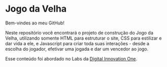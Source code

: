 # Jogo da Velha

Bem-vindes ao meu GitHub!

Neste repositório você encontrará o projeto de construção do Jogo da Velha, utilizando somente HTML para estruturar o site, CSS para estilizar e dar vida a ele, e Javascript para criar toda suas interações - desde a escolha do jogador, efetivar uma jogada e dar um vencedor ao jogo.

Esse conteúdo foi abordado no Labs da [Digital Innovation One](https://digitalinnovation.one/).
